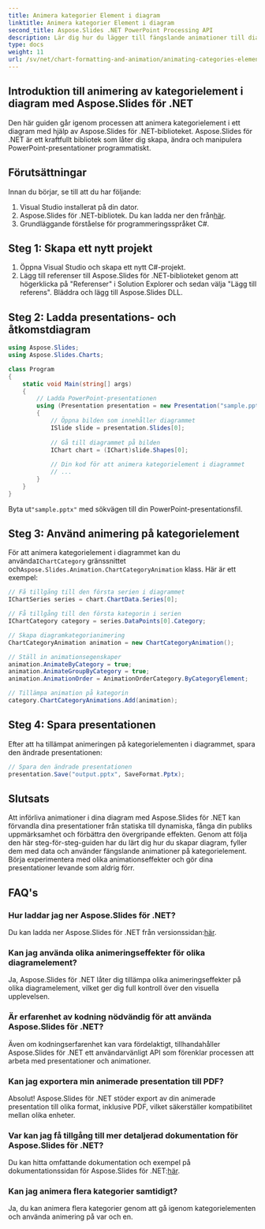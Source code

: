 ```yaml
---
title: Animera kategorier Element i diagram
linktitle: Animera kategorier Element i diagram
second_title: Aspose.Slides .NET PowerPoint Processing API
description: Lär dig hur du lägger till fängslande animationer till diagramkategorielement med Aspose.Slides för .NET. Lyft dina presentationer med dynamiska bilder.
type: docs
weight: 11
url: /sv/net/chart-formatting-and-animation/animating-categories-elements/
---
```


## Introduktion till animering av kategorielement i diagram med Aspose.Slides för .NET

Den här guiden går igenom processen att animera kategorielement i ett diagram med hjälp av Aspose.Slides för .NET-biblioteket. Aspose.Slides för .NET är ett kraftfullt bibliotek som låter dig skapa, ändra och manipulera PowerPoint-presentationer programmatiskt.

## Förutsättningar

Innan du börjar, se till att du har följande:

1. Visual Studio installerat på din dator.
2.  Aspose.Slides för .NET-bibliotek. Du kan ladda ner den från[här](https://releases.aspose.com/slides/net).
3. Grundläggande förståelse för programmeringsspråket C#.

## Steg 1: Skapa ett nytt projekt

1. Öppna Visual Studio och skapa ett nytt C#-projekt.
2. Lägg till referenser till Aspose.Slides för .NET-biblioteket genom att högerklicka på "Referenser" i Solution Explorer och sedan välja "Lägg till referens". Bläddra och lägg till Aspose.Slides DLL.

## Steg 2: Ladda presentations- och åtkomstdiagram

```csharp
using Aspose.Slides;
using Aspose.Slides.Charts;

class Program
{
    static void Main(string[] args)
    {
        // Ladda PowerPoint-presentationen
        using (Presentation presentation = new Presentation("sample.pptx"))
        {
            // Öppna bilden som innehåller diagrammet
            ISlide slide = presentation.Slides[0];
            
            // Gå till diagrammet på bilden
            IChart chart = (IChart)slide.Shapes[0];
            
            // Din kod för att animera kategorielement i diagrammet
            // ...
        }
    }
}
```

 Byta ut`"sample.pptx"` med sökvägen till din PowerPoint-presentationsfil.

## Steg 3: Använd animering på kategorielement

 För att animera kategorielement i diagrammet kan du använda`IChartCategory` gränssnittet och`Aspose.Slides.Animation.ChartCategoryAnimation` klass. Här är ett exempel:

```csharp
// Få tillgång till den första serien i diagrammet
IChartSeries series = chart.ChartData.Series[0];

// Få tillgång till den första kategorin i serien
IChartCategory category = series.DataPoints[0].Category;

// Skapa diagramkategorianimering
ChartCategoryAnimation animation = new ChartCategoryAnimation();

// Ställ in animationsegenskaper
animation.AnimateByCategory = true;
animation.AnimateGroupByCategory = true;
animation.AnimationOrder = AnimationOrderCategory.ByCategoryElement;

// Tillämpa animation på kategorin
category.ChartCategoryAnimations.Add(animation);
```

## Steg 4: Spara presentationen

Efter att ha tillämpat animeringen på kategorielementen i diagrammet, spara den ändrade presentationen:

```csharp
// Spara den ändrade presentationen
presentation.Save("output.pptx", SaveFormat.Pptx);
```

## Slutsats

Att införliva animationer i dina diagram med Aspose.Slides för .NET kan förvandla dina presentationer från statiska till dynamiska, fånga din publiks uppmärksamhet och förbättra den övergripande effekten. Genom att följa den här steg-för-steg-guiden har du lärt dig hur du skapar diagram, fyller dem med data och använder fängslande animationer på kategorielement. Börja experimentera med olika animationseffekter och gör dina presentationer levande som aldrig förr.

## FAQ's

### Hur laddar jag ner Aspose.Slides för .NET?

 Du kan ladda ner Aspose.Slides för .NET från versionssidan:[här](https://releases.aspose.com/slides/net).

### Kan jag använda olika animeringseffekter för olika diagramelement?

Ja, Aspose.Slides för .NET låter dig tillämpa olika animeringseffekter på olika diagramelement, vilket ger dig full kontroll över den visuella upplevelsen.

### Är erfarenhet av kodning nödvändig för att använda Aspose.Slides för .NET?

Även om kodningserfarenhet kan vara fördelaktigt, tillhandahåller Aspose.Slides för .NET ett användarvänligt API som förenklar processen att arbeta med presentationer och animationer.

### Kan jag exportera min animerade presentation till PDF?

Absolut! Aspose.Slides för .NET stöder export av din animerade presentation till olika format, inklusive PDF, vilket säkerställer kompatibilitet mellan olika enheter.

### Var kan jag få tillgång till mer detaljerad dokumentation för Aspose.Slides för .NET?

 Du kan hitta omfattande dokumentation och exempel på dokumentationssidan för Aspose.Slides för .NET:[här](https://reference.aspose.com/slides/net).

### Kan jag animera flera kategorier samtidigt?

Ja, du kan animera flera kategorier genom att gå igenom kategorielementen och använda animering på var och en.